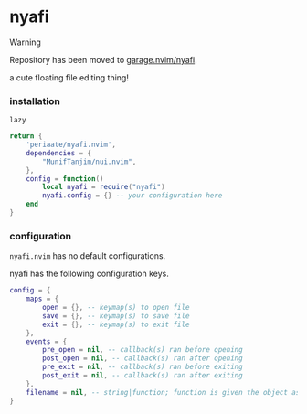 # nyafi

> [!WARNING]
> Repository has been moved to [garage.nvim/nyafi](https://github.com/periaate/garage.nvim).

a cute floating file editing thing!

### installation
`lazy`

```lua
return {
	'periaate/nyafi.nvim',
	dependencies = {
		"MunifTanjim/nui.nvim",
	},
	config = function()
		local nyafi = require("nyafi")
		nyafi.config = {} -- your configuration here
	end
}
```

### configuration
`nyafi.nvim` has no default configurations.

nyafi has the following configuration keys.

```lua
config = {
	maps = {
		open = {}, -- keymap(s) to open file
		save = {}, -- keymap(s) to save file
		exit = {}, -- keymap(s) to exit file
	},
	events = {
		pre_open = nil, -- callback(s) ran before opening
		post_open = nil, -- callback(s) ran after opening
		pre_exit = nil, -- callback(s) ran before exiting
		post_exit = nil, -- callback(s) ran after exiting
	},
	filename = nil, -- string|function; function is given the object as an argument.
}
```
